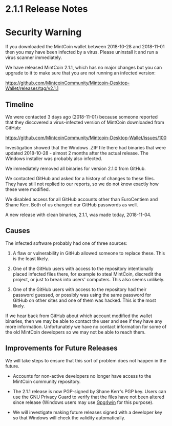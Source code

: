 2.1.1 Release Notes
===============================

# Security Warning

If you downloaded the MintCoin wallet between 2018-10-28 and
2018-11-01 then you may have been infected by a virus. Please
uninstall it and run a virus scanner immediately.

We have released MintCoin 2.1.1, which has no major changes but you
can upgrade to it to make sure that you are not running an infected
version:

https://github.com/MintcoinCommunity/Mintcoin-Desktop-Wallet/releases/tag/v2.1.1

## Timeline

We were contacted 3 days ago (2018-11-01) because someone reported
that they discovered a virus-infected version of MintCoin downloaded
from GitHub:

https://github.com/MintcoinCommunity/Mintcoin-Desktop-Wallet/issues/100

Investigation showed that the Windows .ZIP file there had binaries
that were updated 2018-10-28 - almost 2 months after the actual
release. The Windows installer was probably also infected.

We immediately removed all binaries for version 2.1.0 from GitHub.

We contacted GitHub and asked for a history of changes to these files.
They have still not replied to our reports, so we do not know exactly
how these were modified.

We disabled access for all GitHub accounts other than EuroCentiem and
Shane Kerr. Both of us changed our GitHub passwords as well.

A new release with clean binaries, 2.1.1, was made today, 2018-11-04.

## Causes

The infected software probably had one of three sources:

1. A flaw or vulnerability in GitHub allowed someone to replace these.
   This is the least likely.

2. One of the GitHub users with access to the repository intentionally
   placed infected files there, for example to steal MintCoin,
   discredit the project, or just to break into users' computers. This
   also seems unlikely.

3. One of the GitHub users with access to the repository had their
   password guessed, or possibly was using the same password for
   GitHub on other sites and one of them was hacked. This is the most
   likely.

If we hear back from GitHub about which account modified the wallet
binaries, then we may be able to contact the user and see if they have
any more information. Unfortunately we have no contact information for
some of the old MintCoin developers so we may not be able to reach
them.

## Improvements for Future Releases

We will take steps to ensure that this sort of problem does not happen
in the future.

* Accounts for non-active developers no longer have access to the
  MintCoin community repository.
 
* The 2.1.1 release is now PGP-signed by Shane Kerr's PGP key. Users
  can use the GNU Privacy Guard to verify that the files have not been
  altered since release (Windows users may use
  [Gpg4win](https://www.gpg4win.org) for this purpose).

* We will investigate making future releases signed with a developer
  key so that Windows will check the validity automatically.